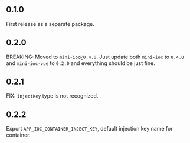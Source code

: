 ## 0.1.0

First release as a separate package.

## 0.2.0

BREAKING: Moved to `mini-ioc@0.4.0`. Just update both `mini-ioc` to `0.4.0` and `mini-ioc-vue` to `0.2.0` and everything should be just fine.

## 0.2.1

FIX: `injectKey` type is not recognized.

## 0.2.2

Export `APP_IOC_CONTAINER_INJECT_KEY`, default injection key name for container.
